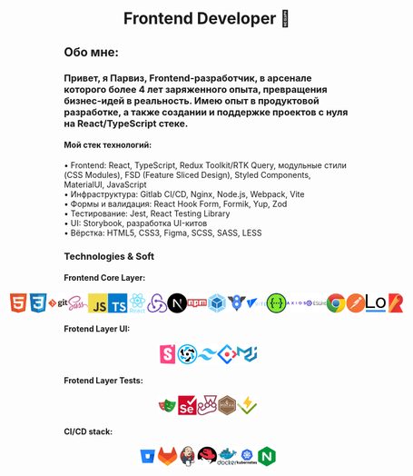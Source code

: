 <h1 align="center">Frontend Developer 👋</h1> 

<h2>Обо мне:</h2>

<h3>Привет, я Парвиз, Frontend-разработчик, в арсенале которого более 4 лет заряженного опыта, превращения бизнес-идей в реальность. Имею опыт в продуктовой разработке, а также создании и поддержке проектов с нуля на React/TypeScript стеке.</h3>

<h4>Мой стек технологий:</h4>

<div>• Frontend: React, TypeScript, Redux Toolkit/RTK Query, модульные стили (CSS Modules), FSD (Feature Sliced Design), Styled Components, MaterialUI, JavaScript</div>

<div>• Инфраструктура: Gitlab CI/CD, Nginx, Node.js, Webpack, Vite</div>

<div>• Формы и валидация: React Hook Form, Formik, Yup, Zod</div>

<div>• Тестирование: Jest, React Testing Library</div>

<div>• UI: Storybook, разработка UI-китов</div>

<div>• Вёрстка: HTML5, CSS3, Figma, SCSS, SASS, LESS</div>

<h3>Technologies & Soft</h3>

<h4>Frontend Core Layer:</h4>

<div style="display: flex; justify-content: center; align-items: center">
  <img src='https://github.com/devicons/devicon/blob/master/icons/html5/html5-original.svg' style="width: 35px; height: 35px;"/>
  <img src='https://github.com/devicons/devicon/blob/master/icons/css3/css3-original.svg' style="width: 35px; height: 35px;"/>
  <img src='https://github.com/devicons/devicon/blob/master/icons/git/git-original-wordmark.svg' style="width: 35px; height: 35px;"/>
  <img src='https://github.com/devicons/devicon/blob/master/icons/sass/sass-original.svg' style="width: 35px; height: 35px;"/>
  <img src='https://github.com/devicons/devicon/blob/master/icons/javascript/javascript-original.svg' style="width: 35px; height: 35px;"/>
  <img src='https://github.com/devicons/devicon/blob/master/icons/typescript/typescript-original.svg' style="width: 35px; height: 35px;"/>
  <img src='https://github.com/devicons/devicon/blob/master/icons/react/react-original-wordmark.svg' style="width: 35px; height: 35px;"/>
  <img src='https://github.com/devicons/devicon/blob/master/icons/redux/redux-original.svg' style="width: 35px; height: 35px;"/>
  <img src='https://github.com/devicons/devicon/blob/master/icons/nextjs/nextjs-original.svg' style="width: 35px; height: 35px;"/>
  <img src='https://github.com/devicons/devicon/blob/master/icons/npm/npm-original-wordmark.svg' style="width: 35px; height: 35px;"/>
  <img src='https://github.com/devicons/devicon/blob/master/icons/webpack/webpack-original.svg' style="width: 35px; height: 35px;"/>
  <img src='https://github.com/devicons/devicon/blob/master/icons/v8/v8-original.svg' style="width: 35px; height: 35px;"/>
  <img src='https://github.com/devicons/devicon/blob/master/icons/vite/vite-original-wordmark.svg' style="width: 35px; height: 35px;"/>
  <img src='https://github.com/devicons/devicon/blob/master/icons/swagger/swagger-original.svg' style="width: 35px; height: 35px;"/>
  <img src='https://github.com/devicons/devicon/blob/master/icons/axios/axios-plain-wordmark.svg' style="width: 35px; height: 35px;"/>
  <img src='https://github.com/devicons/devicon/blob/master/icons/eslint/eslint-original-wordmark.svg' style="width: 35px; height: 35px;"/>
  <img src='https://github.com/devicons/devicon/blob/master/icons/chrome/chrome-original.svg' style="width: 35px; height: 35px;"/>
  <img src='https://github.com/devicons/devicon/blob/master/icons/postman/postman-original.svg' style="width: 35px; height: 35px;"/>
  <img src='https://github.com/devicons/devicon/blob/master/icons/lodash/lodash-original.svg' style="width: 35px; height: 35px;"/>
  <img src='https://github.com/devicons/devicon/blob/master/icons/rollup/rollup-original.svg' style="width: 35px; height: 35px;"/>
</div>

<h4>Frotend Layer UI:</h4>

<div style="display: flex; justify-content: center; align-items: center">
  <img src='https://github.com/devicons/devicon/blob/master/icons/storybook/storybook-original.svg' style="width: 35px; height: 35px;"/>
  <img src='https://github.com/devicons/devicon/blob/master/icons/quasar/quasar-original.svg' style="width: 35px; height: 35px;"/>
  <img src='https://github.com/devicons/devicon/blob/master/icons/tailwindcss/tailwindcss-original.svg' style="width: 35px; height: 35px;"/>
  <img src='https://github.com/devicons/devicon/blob/master/icons/antdesign/antdesign-original.svg' style="width: 35px; height: 35px;"/>
  <img src='https://github.com/devicons/devicon/blob/master/icons/materialui/materialui-original.svg' style="width: 35px; height: 35px;"/>
</div>

<h4>Frotend Layer Tests:</h4>

<div style="display: flex; justify-content: center; align-items: center">
  <img src='https://github.com/devicons/devicon/blob/master/icons/playwright/playwright-original.svg' style="width: 35px; height: 35px;"/>
  <img src='https://github.com/devicons/devicon/blob/master/icons/selenium/selenium-original.svg' style="width: 35px; height: 35px;"/>
  <img src='https://github.com/devicons/devicon/blob/master/icons/jest/jest-plain.svg' style="width: 35px; height: 35px;"/>
  <img src='https://github.com/devicons/devicon/blob/master/icons/mocha/mocha-plain.svg' style="width: 35px; height: 35px;"/>
  <img src='https://github.com/devicons/devicon/blob/master/icons/vitest/vitest-original.svg' style="width: 35px; height: 35px;"/>
</div>

<h4>CI/CD stack:</h4>
<div style="display: flex; justify-content: center; align-items: center">
  <img src='https://github.com/devicons/devicon/blob/master/icons/bitbucket/bitbucket-original.svg' style="width: 35px; height: 35px;"/>
  <img src='https://github.com/devicons/devicon/blob/master/icons/gitlab/gitlab-original.svg' style="width: 35px; height: 35px;"/>
  <img src='https://github.com/devicons/devicon/blob/master/icons/jenkins/jenkins-original.svg' style="width: 35px; height: 35px;"/>
  <img src='https://github.com/devicons/devicon/blob/master/icons/redhat/redhat-original.svg' style="width: 35px; height: 35px;"/>
  <img src='https://github.com/devicons/devicon/blob/master/icons/docker/docker-original-wordmark.svg' style="width: 35px; height: 35px;"/>
  <img src='https://github.com/devicons/devicon/blob/master/icons/kubernetes/kubernetes-original-wordmark.svg' style="width: 35px; height: 35px;"/>
  <img src='https://github.com/devicons/devicon/blob/master/icons/nginx/nginx-original.svg' style="width: 35px; height: 35px;"/>
</div>
